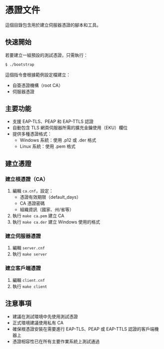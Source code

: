 # 憑證文件

這個目錄包含用於建立伺服器憑證的腳本和工具。

## 快速開始

若要建立一組預設的測試憑證，只需執行：

```bash
$ ./bootstrap
```

這個指令會根據範例設定檔建立：
- 自簽憑證機構（root CA）
- 伺服器憑證

## 主要功能

- 支援 EAP-TLS、PEAP 和 EAP-TTLS 認證
- 自動包含 TLS 網頁伺服器所需的擴充金鑰使用（EKU）欄位
- 提供多種憑證格式：
  - Windows 系統：使用 .p12 或 .der 格式
  - Linux 系統：使用 .pem 格式

## 建立憑證

### 建立根憑證（CA）
1. 編輯 `ca.cnf`，設定：
   - 憑證有效期限（default_days）
   - CA 憑證密碼
   - 組織資訊（國家、州/省等）
2. 執行 `make ca.pem` 建立 CA
3. 執行 `make ca.der` 建立 Windows 使用的格式

### 建立伺服器憑證
1. 編輯 `server.cnf`
2. 執行 `make server`

### 建立客戶端憑證
1. 編輯 `client.cnf`
2. 執行 `make client`

## 注意事項

- 建議在測試環境中先使用測試憑證
- 正式環境建議使用私有 CA
- 確保根憑證安裝在需要進行 EAP-TLS、PEAP 或 EAP-TTLS 認證的客戶端機器上
- 憑證相容性已在所有主要作業系統上測試通過
